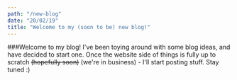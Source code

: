 ```yaml
---
path: "/new-blog"
date: "20/02/19"
title: "Welcome to my (soon to be) new blog!"
---
```


###Welcome to my blog! I've been toying around with some blog ideas, and have decided to start one. Once the website side of things is fully up to scratch ~~(hopefully soon)~~ (we're in business) -  I'll start posting stuff. Stay tuned :)
